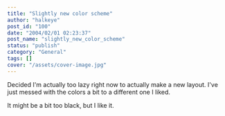 ```yaml
---
title: "Slightly new color scheme"
author: "halkeye"
post_id: "100"
date: "2004/02/01 02:23:37"
post_name: "slightly_new_color_scheme"
status: "publish"
category: "General"
tags: []
cover: "/assets/cover-image.jpg"
---
```


Decided I'm actually too lazy right now to actually make a new layout. I've just messed with the colors a bit to a different one I liked.

It might be a bit too black, but I like it.